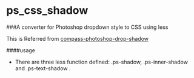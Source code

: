 ps_css_shadow
=============

###A converter for Photoshop dropdown style to CSS using less

This is Referred from [compass-photoshop-drop-shadow](https://github.com/heygrady/compass-photoshop-drop-shadow/blob/master/stylesheets/_photoshop-drop-shadow.scss)

####usage

* There are three less function defined: .ps-shadow, .ps-inner-shadow and .ps-text-shadow .
